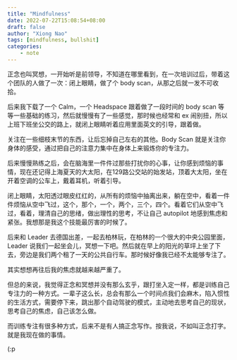 ```yaml
---
title: "Mindfulness"
date: 2022-07-22T15:08:54+08:00
draft: false
author: "Xiong Nao"
tags: [mindfulness, bullshit]
categories:
    - note
---
```


正念也叫冥想，一开始听是前领导，不知道在哪里看到，在一次培训过后，带着这个团队的人做了一次：闭上眼睛，做了个 body scan，从那之后就一发不可收拾。

后来我下载了一个 Calm，一个 Headspace 跟着做了一段时间的 body scan 等等一些基础的练习，然后就慢慢有了一些感觉，那时候也经常和 ex 闹别扭，所以上班下班坐公交的路上，就闭上眼睛听着应用里面英文的引导，跟着做。

关注在一些细枝末节的东西，让后忘掉自己左右的其他。Body Scan 就是关注你身体的感受，通过把自己的注意力集中在身体上来锻炼你的专注力。

后来慢慢熟练之后，会在脑海里一件件过那些打扰你的心事，让你感到烦恼的事情，现在还记得上海夏天的大太阳，在129路公交站的始发站，顶着大太阳，坐在开着空调的公车上，戴着耳机，听着引导。

闭上眼睛，太阳透过眼皮红红的，从所有的烦恼中抽离出来，躺在空中，看着一件件烦恼从空中飞过，这个，那个，一个，两个，三个，四个。看着它们从空中飞过，看着，理清自己的思绪，做出理性的思考，不让自己 autopilot 地感到焦虑和紧张。我想那是我这个技能最厉害的时候了。

后来和 Leader 去德国出差，一起去柏林玩，在柏林的一个很大的中央公园里面，Leader 说我们一起坐会儿，冥想一下吧。然后就在早上的阳光的草坪上坐了下去，旁边是我们两个租了一天的公共自行车。那时候好像我已经不太能够专注了。

其实想想再往后我的焦虑就越来越严重了。

但总的来说，我觉得正念和冥想并没有那么玄乎，跟打坐入定一样，都是训练自己专注力的一种方式。一辈子这么长，总会有那么一个时间点我们会麻木，陷入惯性的生活方式，需要停下来，跳出那个自动驾驶的模式，主动地去思考自己的现状，思考自己的焦虑，自己该怎么做。

而训练专注有很多种方式，后来不是有人搞正念写作。按我说，不如叫正念打字。就是我现在做的事情。

(:p